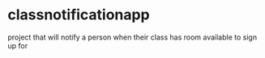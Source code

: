 # classnotificationapp
project that will notify a person when their class has room available to sign up for
